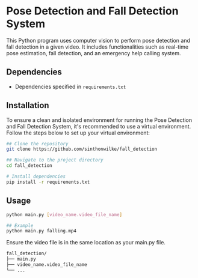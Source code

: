 # Pose Detection and Fall Detection System

This Python program uses computer vision to perform pose detection and fall detection in a given video. It includes functionalities such as real-time pose estimation, fall detection, and an emergency help calling system.

## Dependencies

- Dependencies specified in `requirements.txt`



## Installation

To ensure a clean and isolated environment for running the Pose Detection and Fall Detection System, it's recommended to use a virtual environment. Follow the steps below to set up your virtual environment:

```bash
## Clone the repository
git clone https://github.com/sinthonwilke/fall_detection

## Navigate to the project directory
cd fall_detection

# Install dependencies 
pip install -r requirements.txt
```


## Usage


```bash
python main.py [video_name.video_file_name]

## Example
python main.py falling.mp4
```
Ensure the video file is in the same location as your main.py file.
```bash
fall_detection/
├── main.py
├── video_name.video_file_name
└── ...
```